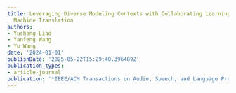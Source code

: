 ```yaml
---
title: Leveraging Diverse Modeling Contexts with Collaborating Learning for Neural
  Machine Translation
authors:
- Yusheng Liao
- Yanfeng Wang
- Yu Wang
date: '2024-01-01'
publishDate: '2025-05-22T15:29:40.396489Z'
publication_types:
- article-journal
publication: '*IEEE/ACM Transactions on Audio, Speech, and Language Processing*'
---
```

